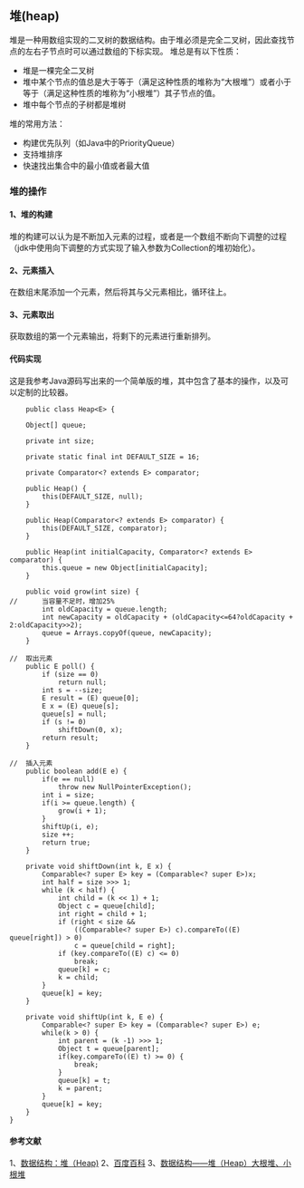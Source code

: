 ## 堆(heap)
堆是一种用数组实现的二叉树的数据结构。由于堆必须是完全二叉树，因此查找节点的左右子节点时可以通过数组的下标实现。
堆总是有以下性质：
* 堆是一棵完全二叉树
* 堆中某个节点的值总是大于等于（满足这种性质的堆称为“大根堆”）或者小于等于（满足这种性质的堆称为“小根堆”）其子节点的值。
* 堆中每个节点的子树都是堆树

堆的常用方法：
* 构建优先队列（如Java中的PriorityQueue）
* 支持堆排序
* 快速找出集合中的最小值或者最大值

### 堆的操作
#### 1、堆的构建
堆的构建可以认为是不断加入元素的过程，或者是一个数组不断向下调整的过程（jdk中使用向下调整的方式实现了输入参数为Collection的堆初始化）。

#### 2、元素插入
在数组末尾添加一个元素，然后将其与父元素相比，循环往上。

#### 3、元素取出
获取数组的第一个元素输出，将剩下的元素进行重新排列。

#### 代码实现
这是我参考Java源码写出来的一个简单版的堆，其中包含了基本的操作，以及可以定制的比较器。
```
	public class Heap<E> {

	Object[] queue;
	
	private int size;
	
	private static final int DEFAULT_SIZE = 16;
	
	private Comparator<? extends E> comparator;
	
	public Heap() {
		this(DEFAULT_SIZE, null);
	}
	
	public Heap(Comparator<? extends E> comparator) {
		this(DEFAULT_SIZE, comparator);
	}
	
	public Heap(int initialCapacity, Comparator<? extends E> comparator) {
		this.queue = new Object[initialCapacity];
	}
	
	public void grow(int size) {
//		当容量不足时，增加25%
		int oldCapacity = queue.length;
		int newCapacity = oldCapacity + (oldCapacity<=64?oldCapacity + 2:oldCapacity>>2);
		queue = Arrays.copyOf(queue, newCapacity);
	}
	
//	取出元素
	public E poll() {
		if (size == 0)
            return null;
		int s = --size;
        E result = (E) queue[0];
        E x = (E) queue[s];
        queue[s] = null;
        if (s != 0)
        	shiftDown(0, x);
        return result;
	}
	
//	插入元素
	public boolean add(E e) {
		if(e == null)
			throw new NullPointerException();
		int i = size;
		if(i >= queue.length) {
			grow(i + 1);
		}
		shiftUp(i, e);
		size ++;
		return true;
	}
	
	private void shiftDown(int k, E x) {
		Comparable<? super E> key = (Comparable<? super E>)x;
        int half = size >>> 1;
        while (k < half) {
            int child = (k << 1) + 1; 
            Object c = queue[child];
            int right = child + 1;
            if (right < size &&
                ((Comparable<? super E>) c).compareTo((E) queue[right]) > 0)
                c = queue[child = right];
            if (key.compareTo((E) c) <= 0)
                break;
            queue[k] = c;
            k = child;
        }
        queue[k] = key;
	}
	
	private void shiftUp(int k, E e) {
		Comparable<? super E> key = (Comparable<? super E>) e;
		while(k > 0) {
			int parent = (k -1) >>> 1; 
			Object t = queue[parent];
			if(key.compareTo((E) t) >= 0) {
				break;
			}
			queue[k] = t;
			k = parent;
		}
		queue[k] = key;
	}
}
```



#### 参考文献
1、[数据结构：堆（Heap)](https://www.jianshu.com/p/6b526aa481b1)
2、[百度百科](https://baike.baidu.com/item/%E5%A0%86/20606834?fr=aladdin)
3、[数据结构——堆（Heap）大根堆、小根堆](https://www.cnblogs.com/wangchaowei/p/8288216.html)